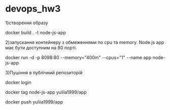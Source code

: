 # devops_hw3


1)створення образу 

docker build . -t node-js-app 



2)запускання контейнеру з обмеженнями по cpu та memory. Node.js app має бути доступним на 80 порті.

docker run -d -p 8098:80 --memory="400m" --cpus="1" --name app node-js-app





3)Пушіння в публічний репозиторій

docker login

docker tag node-js-app yuliia1999/app

docker push yuliia1999/app
